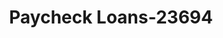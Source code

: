 ---
f_zip-code: 80033
f_state-code: CO
title: Paycheck Loans-23694
f_phone: 303-420-6518
f_city-only: Wheat Ridge
f_address: 4550 Wadsworth Blvd Wheat Ridge
f_location-unique-id: '23694'
slug: paycheck-loans-23694
updated-on: '2024-05-30T13:46:58.046Z'
created-on: '2024-05-30T13:36:59.803Z'
published-on: '2024-05-30T13:54:32.469Z'
f_city-state: cms/city/wheat-ridge-co.md
f_company: cms/company/paycheck-loans.md
f_state: cms/state/colorado.md
layout: '[payday-loan].html'
tags: payday-loan
---